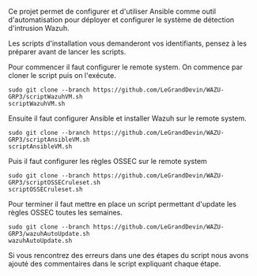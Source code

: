Ce projet permet de configurer et d'utiliser Ansible comme outil d'automatisation pour déployer et configurer le système de détection d'intrusion Wazuh.

Les scripts d'installation vous demanderont vos identifiants, pensez à les préparer avant de lancer les scripts.

Pour commencer il faut configurer le remote system.
On commence par cloner le script puis on l'exécute.

```
sudo git clone --branch https://github.com/LeGrandDevin/WAZU-GRP3/scriptWazuhVM.sh
scriptWazuhVM.sh
```

Ensuite il faut configurer Ansible et installer Wazuh sur le remote system.

```
sudo git clone --branch https://github.com/LeGrandDevin/WAZU-GRP3/scriptAnsibleVM.sh
scriptAnsibleVM.sh
```

Puis il faut configurer les règles OSSEC sur le remote system

```
sudo git clone --branch https://github.com/LeGrandDevin/WAZU-GRP3/scriptOSSECruleset.sh
scriptOSSECruleset.sh
```

Pour terminer il faut mettre en place un script permettant d'update les règles OSSEC toutes les semaines.

```
sudo git clone --branch https://github.com/LeGrandDevin/WAZU-GRP3/wazuhAutoUpdate.sh
wazuhAutoUpdate.sh
```

Si vous rencontrez des erreurs dans une des étapes du script nous avons ajouté des commentaires dans le script expliquant chaque étape.
